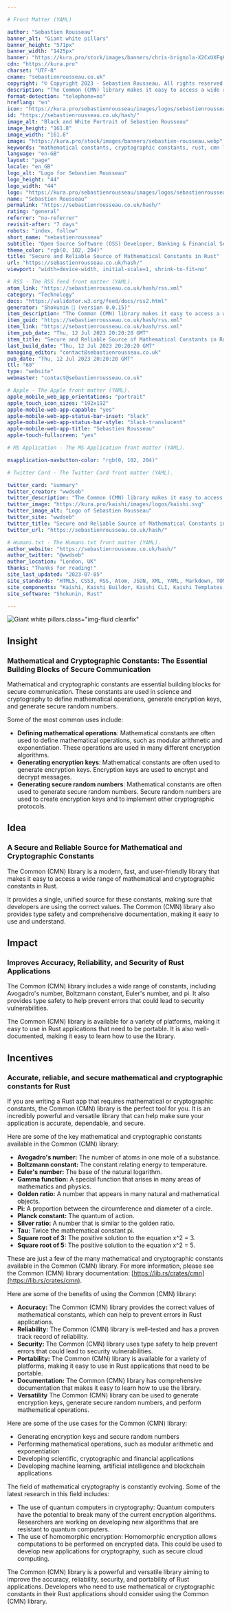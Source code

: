 ```yaml
---

# Front Matter (YAML)

author: "Sebastien Rousseau"
banner_alt: "Giant white pillars"
banner_height: "571px"
banner_width: "1425px"
banner: "https://kura.pro/stock/images/banners/chris-brignola-X2CxUXFqKcM.webp"
cdn: "https://kura.pro"
charset: "UTF-8"
cname: "sebastienrousseau.co.uk"
copyright: "© Copyright 2023 - Sebastien Rousseau. All rights reserved."
description: "The Common (CMN) library makes it easy to access a wide range of mathematical and cryptographic constants in Rust by providing a single, unified source for these constants."
format-detection: "telephone=no"
hreflang: "en"
icon: "https://kura.pro/sebastienrousseau/images/logos/sebastienrousseau.svg"
id: "https://sebastienrousseau.co.uk/hash/"
image_alt: "Black and White Portrait of Sebastien Rousseau"
image_height: "161.8"
image_width: "161.8"
image: "https://kura.pro/stock/images/banners/sebastien-rousseau.webp"
keywords: "mathematical constants, cryptographic constants, rust, cmn library, secure, reliable, accurate, portability, performance, documentation, versatility"
language: "en-GB"
layout: "page"
locale: "en_GB"
logo_alt: "Logo for Sebastien Rousseau"
logo_height: "44"
logo_width: "44"
logo: "https://kura.pro/sebastienrousseau/images/logos/sebastienrousseau.webp"
name: "Sebastien Rousseau"
permalink: "https://sebastienrousseau.co.uk/hash/"
rating: "general"
referrer: "no-referrer"
revisit-after: "7 days"
robots: "index, follow"
short_name: "sebastienrousseau"
subtitle: "Open Source Software (OSS) Developer, Banking & Financial Service Professional"
theme_color: "rgb(0, 102, 204)"
title: "Secure and Reliable Source of Mathematical Constants in Rust"
url: "https://sebastienrousseau.co.uk/hash/"
viewport: "width=device-width, initial-scale=1, shrink-to-fit=no"

# RSS - The RSS feed front matter (YAML).
atom_link: "https://sebastienrousseau.co.uk/hash/rss.xml"
category: "Technology"
docs: "https://validator.w3.org/feed/docs/rss2.html"
generator: "Shokunin 🦀 (version 0.0.15)"
item_description: "The Common (CMN) library makes it easy to access a wide range of mathematical and cryptographic constants in Rust by providing a single, unified source for these constants."
item_guid: "https://sebastienrousseau.co.uk/hash/rss.xml"
item_link: "https://sebastienrousseau.co.uk/hash/rss.xml"
item_pub_date: "Thu, 12 Jul 2023 20:20:20 GMT"
item_title: "Secure and Reliable Source of Mathematical Constants in Rust"
last_build_date: "Thu, 12 Jul 2023 20:20:20 GMT"
managing_editor: "contact@sebastienrousseau.co.uk"
pub_date: "Thu, 12 Jul 2023 20:20:20 GMT"
ttl: "60"
type: "website"
webmaster: "contact@sebastienrousseau.co.uk"

# Apple - The Apple front matter (YAML).
apple_mobile_web_app_orientations: "portrait"
apple_touch_icon_sizes: "192x192"
apple-mobile-web-app-capable: "yes"
apple-mobile-web-app-status-bar-inset: "black"
apple-mobile-web-app-status-bar-style: "black-translucent"
apple-mobile-web-app-title: "Sebastien Rousseau"
apple-touch-fullscreen: "yes"

# MS Application - The MS Application front matter (YAML).

msapplication-navbutton-color: "rgb(0, 102, 204)"

# Twitter Card - The Twitter Card front matter (YAML).

twitter_card: "summary"
twitter_creator: "wwdseb"
twitter_description: "The Common (CMN) library makes it easy to access a wide range of mathematical and cryptographic constants in Rust by providing a single, unified source for these constants."
twitter_image: "https://kura.pro/kaishi/images/logos/kaishi.svg"
twitter_image_alt: "Logo of Sebastien Rousseau"
twitter_site: "wwdseb"
twitter_title: "Secure and Reliable Source of Mathematical Constants in Rust"
twitter_url: "https://sebastienrousseau.co.uk/hash/"

# Humans.txt - The Humans.txt front matter (YAML).
author_website: "https://sebastienrousseau.co.uk/hash/"
author_twitter: "@wwdseb"
author_location: "London, UK"
thanks: "Thanks for reading!"
site_last_updated: "2023-07-05"
site_standards: "HTML5, CSS3, RSS, Atom, JSON, XML, YAML, Markdown, TOML"
site_components: "Kaishi, Kaishi Builder, Kaishi CLI, Kaishi Templates, Kaishi Themes"
site_software: "Shokunin, Rust"

---
```


![Giant white pillars](https://kura.pro/stock/images/banners/chris-brignola-X2CxUXFqKcM.webp).class=\"img-fluid clearfix\"

## Insight

### Mathematical and Cryptographic Constants: The Essential Building Blocks of Secure Communication

Mathematical and cryptographic constants are essential building blocks for secure communication. These constants are used in science and cryptography to define mathematical operations, generate encryption keys, and generate secure random numbers.

Some of the most common uses include:

- **Defining mathematical operations**: Mathematical constants are often used to define mathematical operations, such as modular arithmetic and exponentiation. These operations are used in many different encryption algorithms.
- **Generating encryption keys**: Mathematical constants are often used to generate encryption keys. Encryption keys are used to encrypt and decrypt messages.
- **Generating secure random numbers**: Mathematical constants are often used to generate secure random numbers. Secure random numbers are used to create encryption keys and to implement other cryptographic protocols.

## Idea

### A Secure and Reliable Source for Mathematical and Cryptographic Constants

The Common (CMN) library is a modern, fast, and user-friendly library that makes it easy to access a wide range of mathematical and cryptographic constants in Rust.

It provides a single, unified source for these constants, making sure that developers are using the correct values. The Common (CMN) library also provides type safety and comprehensive documentation, making it easy to use and understand.

## Impact

### Improves Accuracy, Reliability, and Security of Rust Applications

The Common (CMN) library includes a wide range of constants, including Avogadro's number, Boltzmann constant, Euler's number, and pi. It also provides type safety to help prevent errors that could lead to security vulnerabilities.

The Common (CMN) library is available for a variety of platforms, making it easy to use in Rust applications that need to be portable. It is also well-documented, making it easy to learn how to use the library.

## Incentives

### Accurate, reliable, and secure mathematical and cryptographic constants for Rust

If you are writing a Rust app that requires mathematical or cryptographic constants, the Common (CMN) library is the perfect tool for you. It is an incredibly powerful and versatile library that can help make sure your application is accurate, dependable, and secure.

Here are some of the key mathematical and cryptographic constants available in the Common (CMN) library:

- **Avogadro's number:** The number of atoms in one mole of a substance.
- **Boltzmann constant:** The constant relating energy to temperature.
- **Euler's number:** The base of the natural logarithm.
- **Gamma function:** A special function that arises in many areas of mathematics and physics.
- **Golden ratio:** A number that appears in many natural and mathematical objects.
- **Pi:** A proportion between the circumference and diameter of a circle.
- **Planck constant:** The quantum of action.
- **Silver ratio:** A number that is similar to the golden ratio.
- **Tau:** Twice the mathematical constant pi.
- **Square root of 3:** The positive solution to the equation x^2 = 3.
- **Square root of 5:** The positive solution to the equation x^2 = 5.

These are just a few of the many mathematical and cryptographic constants available in the Common (CMN) library. For more information, please see the Common (CMN) library documentation: [https://lib.rs/crates/cmn](https://lib.rs/crates/cmn).

Here are some of the benefits of using the Common (CMN) library:

- **Accuracy:** The Common (CMN) library provides the correct values of mathematical constants, which can help to prevent errors in Rust applications.
- **Reliability:** The Common (CMN) library is well-tested and has a proven track record of reliability.
- **Security:** The Common (CMN) library uses type safety to help prevent errors that could lead to security vulnerabilities.
- **Portability:** The Common (CMN) library is available for a variety of platforms, making it easy to use in Rust applications that need to be portable.
- **Documentation:** The Common (CMN) library has comprehensive documentation that makes it easy to learn how to use the library.
- **Versatility** The Common (CMN) library can be used to generate encryption keys, generate secure random numbers, and perform mathematical operations.

Here are some of the use cases for the Common (CMN) library:

- Generating encryption keys and secure random numbers
- Performing mathematical operations, such as modular arithmetic and exponentiation
- Developing scientific, cryptographic and financial applications
- Developing machine learning, artificial intelligence and blockchain applications

The field of mathematical cryptography is constantly evolving. Some of the latest research in this field includes:

- The use of quantum computers in cryptography: Quantum computers have the potential to break many of the current encryption algorithms. Researchers are working on developing new algorithms that are resistant to quantum computers.
- The use of homomorphic encryption: Homomorphic encryption allows computations to be performed on encrypted data. This could be used to develop new applications for cryptography, such as secure cloud computing.

The Common (CMN) library is a powerful and versatile library aiming to improve the accuracy, reliability, security, and portability of Rust applications. Developers who need to use mathematical or cryptographic constants in their Rust applications should consider using the Common (CMN) library.
